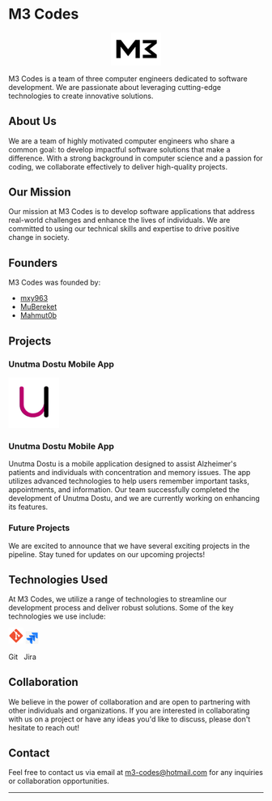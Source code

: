 # M3 Codes

<div align="center">
  <img src="https://github.com/M3-Codes/M3Codes/blob/main/Logos/Logo.png" alt="M3 Codes Logo" width="100">
</div>

M3 Codes is a team of three computer engineers dedicated to software development. We are passionate about leveraging cutting-edge technologies to create innovative solutions.

## About Us

We are a team of highly motivated computer engineers who share a common goal: to develop impactful software solutions that make a difference. With a strong background in computer science and a passion for coding, we collaborate effectively to deliver high-quality projects.

## Our Mission

Our mission at M3 Codes is to develop software applications that address real-world challenges and enhance the lives of individuals. We are committed to using our technical skills and expertise to drive positive change in society.

## Founders

M3 Codes was founded by:

- [mxy963](https://github.com/mxy963)
- [MuBereket](https://github.com/MuBereket2023)
- [Mahmut0b](https://github.com/Mahmut0b)

## Projects

### Unutma Dostu Mobile App

<div align="left">
  <img src="https://github.com/M3-Codes/M3Codes/blob/main/Logos/udlogo.png" alt="Unutma Dostu Logo" width="100">
  <h3>Unutma Dostu Mobile App</h3>
</div>

Unutma Dostu is a mobile application designed to assist Alzheimer's patients and individuals with concentration and memory issues. The app utilizes advanced technologies to help users remember important tasks, appointments, and information. Our team successfully completed the development of Unutma Dostu, and we are currently working on enhancing its features.

### Future Projects

We are excited to announce that we have several exciting projects in the pipeline. Stay tuned for updates on our upcoming projects!

## Technologies Used

At M3 Codes, we utilize a range of technologies to streamline our development process and deliver robust solutions. Some of the key technologies we use include:

<div align="left">
  <img src="https://github.com/M3-Codes/M3Codes/blob/main/Logos/Gitt.png" alt="Git Logo" width="30">  
  <img src="https://github.com/M3-Codes/M3Codes/blob/main/Logos/Jira.png" alt="Jira Logo" width="25">  
</div>

<div align="left">
  <p>Git &nbsp; Jira</p>
</div>

## Collaboration

We believe in the power of collaboration and are open to partnering with other individuals and organizations. If you are interested in collaborating with us on a project or have any ideas you'd like to discuss, please don't hesitate to reach out!

## Contact

Feel free to contact us via email at [m3-codes@hotmail.com](mailto:m3-codes@hotmail.com) for any inquiries or collaboration opportunities.

---

